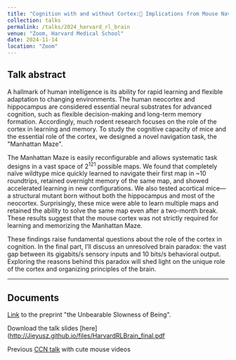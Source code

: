 ```yaml
---
title: "Cognition with and without Cortex: Implications from Mouse Navigation in a Novel Reconfigurable Maze"
collection: talks
permalink: /talks/2024_harvard_rl_brain
venue: "Zoom, Harvard Medical School"
date: 2024-11-14
location: "Zoom"
---
```


Talk abstract 
------

A hallmark of human intelligence is its ability for rapid learning and flexible adaptation to changing environments. The human neocortex and hippocampus are considered essential neural substrates for advanced cognition, such as flexible decision-making and long-term memory formation. Accordingly, much rodent research focuses on the role of the cortex in learning and memory. To study the cognitive capacity of mice and the essential role of the cortex, we designed a novel navigation task, the "Manhattan Maze". ​

The Manhattan Maze is easily reconfigurable and allows systematic task designs in a vast space of 2<sup>121</sup> possible maps. We found that completely naïve wildtype mice quickly learned to navigate their first map in ~10 roundtrips, retained overnight memory of the same map, and showed accelerated learning in new configurations. We also tested acortical mice— a structural mutant born without both the hippocampus and most of the neocortex. Surprisingly, these mice were able to learn multiple maps and retained the ability to solve the same map even after a two-month break. These results suggest that the mouse cortex was not strictly required for learning and memorizing the Manhattan Maze.​

These findings raise fundamental questions about the role of the cortex in cognition. In the final part, I’ll discuss an unresolved brain paradox: the vast gap between its gigabits/s sensory inputs and 10 bits/s behavioral output. Exploring the reasons behind this paradox will shed light on the unique role of the cortex and organizing principles of the brain.

------

Documents
------

[Link](https://jieyusz.github.io/publication/2024_zheng_slowness) to the preprint "the Unbearable Slowness of Being". 

Download the talk slides [here](http://Jieyusz.github.io/files/HarvardRLBrain_final.pdf

Previous [CCN talk](https://jieyusz.github.io/publication/manhattan_ccn) with cute mouse videos



